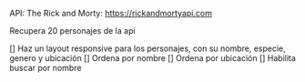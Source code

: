 API:
The Rick and Morty: https://rickandmortyapi.com


Recupera 20 personajes de la api

[] Haz un layout responsive para los personajes, con su nombre, especie, genero y ubicación
[] Ordena por nombre
[] Ordena por ubicación
[] Habilita buscar por nombre

